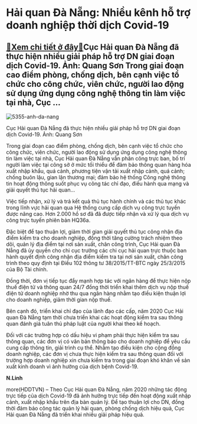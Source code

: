 Hải quan Đà Nẵng: Nhiều kênh hỗ trợ doanh nghiệp thời dịch Covid-19
===================================================================

[:gift:Xem chi tiết ở đây:gift:](https://hddtvn.com/hai-quan-da-nang-nhieu-kenh-ho-tro-doanh-nghiep-thoi-dich-covid-19/)Cục Hải quan Đà Nẵng đã thực hiện nhiều giải pháp hỗ trợ DN giai đoạn dịch Covid-19. Ảnh: Quang Sơn Trong giai đoạn cao điểm phòng, chống dịch, bên cạnh việc tổ chức cho công chức, viên chức, người lao động sử dụng ứng dụng công nghệ thông tin làm việc tại nhà, Cục …
---------------------------------------------------------------------------------------------------------------------------------------------------------------------------------------------------------------------------------------------------------------------------





![5355-anh-da-nang](https://hddtvn.com/wp-content/uploads/2021/01/5355_anh_Da_Nang.jpg "Cục Hải quan Đà Nẵng chỉ đạo các đơn vị bám sát, chủ động phòng chống cơn bão số 5. Ảnh: Quang Sơn")


Cục Hải quan Đà Nẵng đã thực hiện nhiều giải pháp hỗ trợ DN giai đoạn dịch Covid-19. Ảnh: Quang Sơn



Trong giai đoạn cao điểm phòng, chống dịch, bên cạnh việc tổ chức cho công chức, viên chức, người lao động sử dụng ứng dụng công nghệ thông tin làm việc tại nhà, Cục Hải quan Đà Nẵng vẫn phân công trực ban, bố trí người làm việc tại công sở ở mức tối thiểu để đảm bảo thông quan hàng hóa xuất nhập khẩu, quá cảnh, phương tiện vận tải xuất nhập cảnh, quá cảnh; chống buôn lậu, gian lận thương mại; đảm bảo hệ thống Công nghệ thông tin hoạt động thông suốt phục vụ công tác chỉ đạo, điều hành qua mạng và giải quyết thủ tục hải quan…


Việc tiếp nhận, xử lý và trả kết quả thủ tục hành chính và các thủ tục khác trong lĩnh vực hải quan qua Hệ thống cung cấp dịch vụ công trực tuyến được nâng cao. Hơn 2.000 hồ sơ đã đã được tiếp nhận và xử lý qua dịch vụ công trực tuyến phiên bản HQ36a.


Đặc biệt để tạo thuận lợi, giảm thời gian giải quyết thủ tục công nhận địa điểm kiểm tra cho doanh nghiệp, đồng thời tăng cường trách nhiệm theo dõi, quản lý địa điểm tại nơi sản xuất, chân công trình, Cục Hải quan Đà Nẵng đã ủy quyền cho chi cục trưởng các chi cục hải quan trực thuộc ban hành quyết định công nhận địa điểm kiểm tra tại nơi sản xuất, chân công trình theo quy định tại Điều 102 thông tư 38/2015/TT-BTC ngày 25/3/2015 của Bộ Tài chính.


Đồng thời, đơn vị tiếp tục đẩy mạnh hợp tác với ngân hàng để thực hiện nộp thuế điện tử và thông quan 24/7 đồng thời triển khai thêm dịch vụ nộp thuế điện tử doanh nghiệp nhờ thu qua ngân hàng nhằm tạo điều kiện thuận lợi cho doanh nghiệp, giảm thời gian nộp thuế.


Bên cạnh đó, triển khai chỉ đạo của lãnh đạo các cấp, năm 2020 Cục Hải quan Đà Nẵng tạm thời chưa triển khai các hoạt động kiểm tra sau thông quan đánh giá tuân thủ pháp luật của người khai theo kế hoạch.


Đối với các trường hợp có dấu hiệu vi phạm phải thực hiện kiểm tra sau thông quan, các đơn vị có văn bản thông báo cho doanh nghiệp để yêu cầu cung cấp thông tin, giải trình cụ thể. Nhằm tạo điều kiện cho cộng đồng doanh nghiệp, các đơn vị chưa thực hiện kiểm tra sau thông quan đối với trường hợp doanh nghiệp xin chưa kiểm tra trong giai đoạn khó khăn về sản xuất kinh doanh vì ảnh hưởng của dịch bệnh Covid-19.




**N.Linh**



more(HDDTVN) – Theo Cục Hải quan Đà Nẵng, năm 2020 những tác động trực tiếp của dịch Covid-19 đã ảnh hưởng trực tiếp đến hoạt động xuất nhập cảnh, xuất nhập khẩu trên địa bàn quản lý. Để tạo thuận lợi cho DN, đồng thời đảm bảo công tác quản lý hải quan, phòng chống dịch hiệu quả, Cục Hải quan Đà Nẵng đã triển khai nhiều giải pháp hiệu quả.

